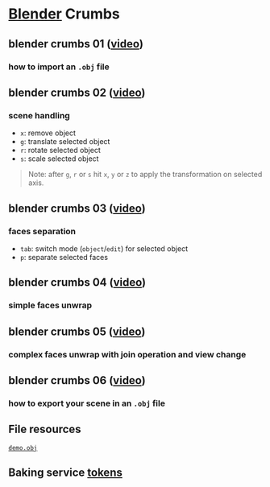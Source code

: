 # [Blender](https://www.blender.org/) Crumbs 

## blender crumbs 01 ([video](https://vimeo.com/164592870))

### how to import an `.obj` file
  
## blender crumbs 02 ([video](https://vimeo.com/164593757))

### scene handling

- `x`: remove object 
- `g`: translate selected object
- `r`: rotate selected object
- `s`: scale selected object

> Note: after `g`, `r` or `s` hit `x`, `y` or `z` to apply the transformation on selected axis.

## blender crumbs 03 ([video](https://vimeo.com/164594362))

### faces separation

- `tab`: switch mode (`object`/`edit`) for selected object
- `p`: separate selected faces

## blender crumbs 04 ([video](https://vimeo.com/164606772))

### simple faces unwrap

## blender crumbs 05 ([video](https://vimeo.com/164606916))

### complex faces unwrap with join operation and view change

## blender crumbs 06 ([video](https://vimeo.com/164607066))

### how to export your scene in an `.obj` file


## File resources
[`demo.obj`](https://raw.githubusercontent.com/cvdlab-cg/lessons/master/lessons/2016-04-28/demo.obj)

## Baking service [tokens](https://docs.google.com/spreadsheets/d/1S5IoO5g6nnAv3IwqtdPwpIFULszV8XmW5BWhH1tCJ6I/edit#gid=0)

